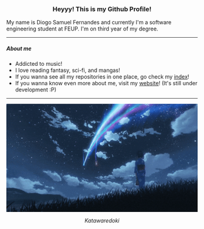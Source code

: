 <h3 align="center">Heyyy! This is my Github Profile!</h3>

My name is Diogo Samuel Fernandes and currently I'm a software engineering student at FEUP.
I'm on third year of my degree.

---
##### About me
- Addicted to music!
- I love reading fantasy, sci-fi, and mangas!
- If you wanna see all my repositories in one place, go check my [index](./INDEX.md)!
- If you wanna know even more about me, visit my [website](https://samuuuh.github.io/)! (It's still under development :P)

---
<p align="center">
    <img src="./images/kimi-no-na-wa.gif" align="center" alt="Kimi No Na Wa" width="1500"/>
</p>

<p align="center"><i>Katawaredoki</i></p>
